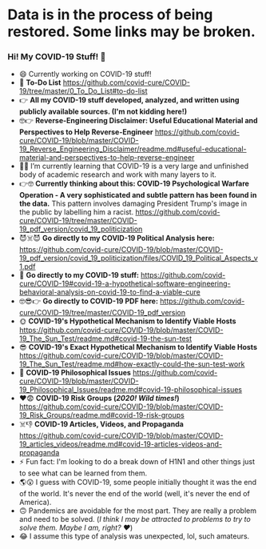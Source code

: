 # Data is in the process of being restored. Some links may be broken.

### Hi! My COVID-19 Stuff! 👋

<!--
**covid-cure/covid-cure** is a ✨ _special_ ✨ repository because its `README.md` (this file) appears on your GitHub profile.

Here are some ideas to get you started:
-->

- :smile: Currently working on COVID-19 stuff!
- :slightly_smiling_face: __To-Do List__ https://github.com/covid-cure/COVID-19/tree/master/0_To_Do_List#to-do-list
- :point_right: __All my COVID-19 stuff developed, analyzed, and written using publicly available sources. (I'm not kidding here!)__
- :nerd_face::point_right: __Reverse-Engineering Disclaimer: Useful Educational Material and Perspectives to Help Reverse-Engineer__ https://github.com/covid-cure/COVID-19/blob/master/COVID-19_Reverse_Engineering_Disclaimer/readme.md#useful-educational-material-and-perspectives-to-help-reverse-engineer
- :man_teacher: I’m currently learning that COVID-19 is a very large and unfinished body of academic research and work with many layers to it.
- :point_right::nerd_face: __Currently thinking about this: COVID-19 Psychological Warfare Operation - A very sophisticated and subtle pattern has been found in the data.__ This pattern involves damaging President Trump's image in the public by labelling him a racist. https://github.com/covid-cure/COVID-19/tree/master/COVID-19_pdf_version/covid_19_politicization 
- :smiling_imp::skull_and_crossbones::smiling_imp: __Go directly to my COVID-19 Political Analysis here:__ https://github.com/covid-cure/COVID-19/blob/master/COVID-19_pdf_version/covid_19_politicization/files/COVID_19_Political_Aspects_v1.pdf
- :monocle_face: __Go directly to my COVID-19 stuff:__ https://github.com/covid-cure/COVID-19#covid-19-a-hypothetical-software-engineering-behavioral-analysis-on-covid-19-to-find-a-viable-cure
- :nerd_face::sunglasses::point_right: __Go directly to COVID-19 PDF here:__ https://github.com/covid-cure/COVID-19/tree/master/COVID-19_pdf_version
- :sun_with_face: __COVID-19's Hypothetical Mechanism to Identify Viable Hosts__ https://github.com/covid-cure/COVID-19/blob/master/COVID-19_The_Sun_Test/readme.md#covid-19-the-sun-test
- :sunglasses: __COVID-19's Exact Hypothetical Mechanism to Identify Viable Hosts__ https://github.com/covid-cure/COVID-19/blob/master/COVID-19_The_Sun_Test/readme.md#how-exactly-could-the-sun-test-work
- :scroll: __COVID-19 Philosophical Issues__ https://github.com/covid-cure/COVID-19/blob/master/COVID-19_Philosophical_Issues/readme.md#covid-19-philosophical-issues
- :heart::fearful: __COVID-19 Risk Groups (*2020! Wild times!*)__ https://github.com/covid-cure/COVID-19/blob/master/COVID-19_Risk_Groups/readme.md#covid-19-risk-groups
- :skull_and_crossbones::-1: __COVID-19 Articles, Videos, and Propaganda__ https://github.com/covid-cure/COVID-19/blob/master/COVID-19_articles_videos/readme.md#covid-19-articles-videos-and-propaganda
- ⚡ Fun fact: I'm looking to do a break down of H1N1 and other things just to see what can be learned from them.
- :earth_americas::astonished: I guess with COVID-19, some people initially thought it was the end of the world. It's never the end of the world (well, it's never the end of America).
- :upside_down_face:  Pandemics are avoidable for the most part. They are really a problem and need to be solved. (*I think I may be attracted to problems to try to solve them. Maybe I am, right? :heart:*) 
- :joy: I assume this type of analysis was unexpected, lol, such amateurs. 
